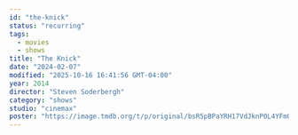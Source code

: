 ```yaml
---
id: "the-knick"
status: "recurring"
tags:
  - movies
  - shows
title: "The Knick"
date: "2024-02-07"
modified: "2025-10-16 16:41:56 GMT-04:00"
year: 2014
director: "Steven Soderbergh"
category: "shows"
studio: "cinemax"
poster: "https://image.tmdb.org/t/p/original/bsR5pBPaYRH17VdJknP0L4YFmOu.jpg"
---
```

